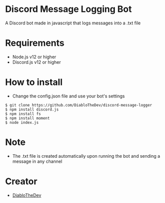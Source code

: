 # Discord Message Logging Bot
A Discord bot made in javascript that logs messages into a .txt file

# Requirements
- Node.js v12 or higher
- Discord.js v12 or higher

# How to install
- Change the config.json file and use your bot's settings
```
$ git clone https://github.com/DiabloTheDev/discord-message-logger
$ npm install discord.js
$ npm install fs
$ npm install moment
$ node index.js
```
# Note
- The .txt file is created automatically upon running the bot and sending a message in any channel

# Creator
- [DiabloTheDev](http://discord.bio/p/diablo)

